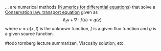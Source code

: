 
... are numerical methods ([Numerics for differential equations](Numerics%20for%20differential%20equations.md)) that solve a [Conservation law, transport equation](Conservation%20law,%20transport%20equation.md) given as
$$\partial_t u + \nabla \cdot f(u) = g(z)$$
where $u=u(x,t)$ is the unknown function, $f$ is a given flux function and $g$ is a given source function. 


#todo tornberg lecture summarizen, Viscosity solution, etc.

